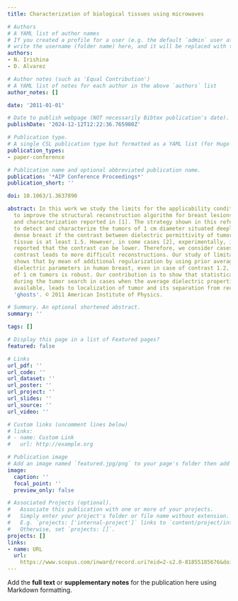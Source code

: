 ```yaml
---
title: Characterization of biological tissues using microwaves

# Authors
# A YAML list of author names
# If you created a profile for a user (e.g. the default `admin` user at `content/authors/admin/`), 
# write the username (folder name) here, and it will be replaced with their full name and linked to their profile.
authors:
- N. Irishina
- D. Alvarez

# Author notes (such as 'Equal Contribution')
# A YAML list of notes for each author in the above `authors` list
author_notes: []

date: '2011-01-01'

# Date to publish webpage (NOT necessarily Bibtex publication's date).
publishDate: '2024-12-12T12:22:36.765980Z'

# Publication type.
# A single CSL publication type but formatted as a YAML list (for Hugo requirements).
publication_types:
- paper-conference

# Publication name and optional abbreviated publication name.
publication: '*AIP Conference Proceedings*'
publication_short: ''

doi: 10.1063/1.3637890

abstract: In this work we study the limits for the applicability condition and a method
  to improve the structural reconstruction algorithm for breast lesions detection
  and characterization reported in [1]. The strategy shown in this reference permits
  to detect and characterize the tumors of 1 cm diameter situated deeply inside the
  dense breast if the contrast between dielectric permittivity of tumor and surrounding
  tissue is at least 1.5. However, in some cases [2], experimentally, it has been
  reported that the contrast can be lower. Therefore, we consider cases in which low
  contrast leads to more difficult reconstructions. Our study of limitations of algorithm
  shows that by mean of additional regularization by using prior average values of
  dielectric parameters in human breast, even in case of contrast 1.2, the detection
  of 1 cm tumors is robust. Our contribution is to show that statistical criteria
  during the tumor search in cases when the average dielectric properties are not
  available, leads to localization of tumor and its separation from reconstruction
  'ghosts'. © 2011 American Institute of Physics.

# Summary. An optional shortened abstract.
summary: ''

tags: []

# Display this page in a list of Featured pages?
featured: false

# Links
url_pdf: ''
url_code: ''
url_dataset: ''
url_poster: ''
url_project: ''
url_slides: ''
url_source: ''
url_video: ''

# Custom links (uncomment lines below)
# links:
# - name: Custom Link
#   url: http://example.org

# Publication image
# Add an image named `featured.jpg/png` to your page's folder then add a caption below.
image:
  caption: ''
  focal_point: ''
  preview_only: false

# Associated Projects (optional).
#   Associate this publication with one or more of your projects.
#   Simply enter your project's folder or file name without extension.
#   E.g. `projects: ['internal-project']` links to `content/project/internal-project/index.md`.
#   Otherwise, set `projects: []`.
projects: []
links:
- name: URL
  url: 
    https://www.scopus.com/inward/record.uri?eid=2-s2.0-81855185676&doi=10.1063%2f1.3637890&partnerID=40&md5=7d9fc8d6ab889b3daf28a5219f090af2
---
```


Add the **full text** or **supplementary notes** for the publication here using Markdown formatting.
